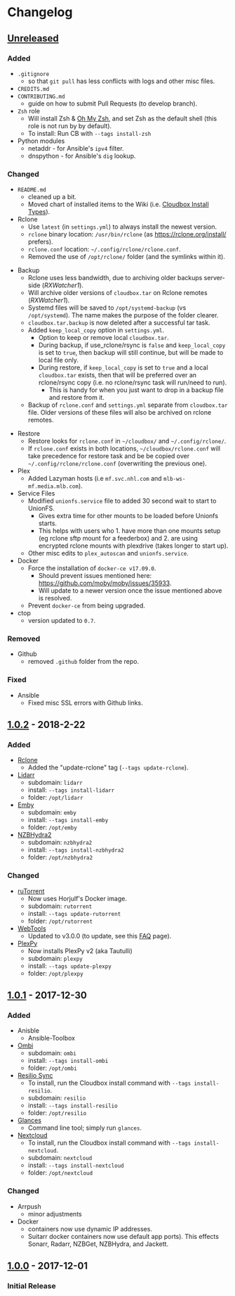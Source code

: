 <!---

All notable changes to this project will be documented in this file.

The format is based on [Keep a Changelog](http://keepachangelog.com/en/1.0.0/)
and this project adheres to [Semantic Versioning](http://semver.org/spec/v2.0.0.html).

Changelog Format:

## [Unreleased]

## [X.X.X] - YEAR-MM-DD

### Added
- entry.

### Changed
- entry.

### Removed
- entry.

### Fixed
- entry.


[X.X.X]: https://github.com/Cloudbox/Cloudbox/compare/vX.X.X-1...vX.X.X
-->

# Changelog

## [Unreleased]
### Added
- `.gitignore`
  * so that `git pull` has less conflicts with logs and other misc files.
- `CREDITS.md`
- `CONTRIBUTING.md`
  * guide on how to submit Pull Requests (to develop branch).
- `Zsh` role
  * Will install Zsh & [Oh My Zsh](http://ohmyz.sh), and set Zsh as the default shell (this role is not run by by default).
  * To install: Run CB with `--tags install-zsh`
- Python modules
  * netaddr - for Ansible's `ipv4` filter.
  * dnspython - for Ansible's `dig` lookup.


### Changed
- `README.md`
  * cleaned up a bit.
  * Moved chart of installed items to the Wiki (i.e. [Cloudbox Install Types](https://github.com/Cloudbox/Cloudbox/wiki/Basics%3A-Cloudbox-Install-Types)).
- Rclone
   - Use `latest` (in `settings.yml`) to always install the newest version.
   - `rclone` binary location: `/usr/bin/rclone` (as https://rclone.org/install/ prefers).
   - `rclone.conf` location: `~/.config/rclone/rclone.conf`.
   - Removed the use of `/opt/rclone/` folder (and the symlinks within it).
* Backup
  - Rclone uses less bandwidth, due to archiving older backups server-side (_RXWatcher1_).
  - Will archive older versions of `cloudbox.tar` on Rclone remotes (_RXWatcher1_).
  - Systemd files will be saved to `/opt/systemd-backup` (vs `/opt/systemd`). The name makes the purpose of the folder clearer.
  - `cloudbox.tar.backup` is now deleted after a successful tar task.
   - Added `keep_local_copy` option in `settings.yml`.
      - Option to keep or remove local `cloudbox.tar`.
      - During backup, if use_rclone/rsync is `false` and `keep_local_copy` is set to `true`, then backup will still continue, but will be made to local file only.
      - During restore, if `keep_local_copy` is set to `true` and a local `cloudbox.tar` exists, then that will be preferred over an rclone/rsync copy (i.e. no rclone/rsync task will run/need to run).
         - This is handy for when you just want to drop in a backup file and restore from it.
   - Backup of `rclone.conf` and `settings.yml` separate from `cloudbox.tar` file. Older versions of these files will also be archived on rclone remotes.
- Restore
  - Restore looks for `rclone.conf` in `~/cloudbox/` and `~/.config/rclone/`.
  - If `rclone.conf` exists in both locations, `~/cloudbox/rclone.conf` will take precedence for restore task and be be copied over `~/.config/rclone/rclone.conf` (overwriting the previous one).
 - Plex
   - Added Lazyman hosts (i.e `mf.svc.nhl.com` and `mlb-ws-mf.media.mlb.com`).
 - Service Files
   - Modified `unionfs.service` file to added 30 second wait to start to UnionFS.
     - Gives extra time for other mounts to be loaded before Unionfs starts.
     - This helps with users who 1. have more than one mounts setup (eg rclone sftp mount for a feederbox) and 2. are using encrypted rclone mounts with plexdrive (takes longer to start up).
   - Other misc edits to `plex_autoscan` and `unionfs.service`.
 - Docker
   - Force the installation of `docker-ce v17.09.0`.
     - Should prevent issues mentioned here: https://github.com/moby/moby/issues/35933.
     - Will update to a newer version once the issue mentioned above is resolved.
   - Prevent `docker-ce` from being upgraded.
 - ctop
   - version updated to `0.7`.

### Removed
- Github
  - removed `.github` folder from the repo.

### Fixed
- Ansible
  - Fixed misc SSL errors with Github links.


## [1.0.2] - 2018-2-22
### Added
- [Rclone](https://rclone.org/)
  * Added the "update-rclone" tag (`--tags update-rclone`).
- [Lidarr](http://lidarr.audio/)
  - subdomain: `lidarr`
  - install: `--tags install-lidarr`
  - folder: `/opt/lidarr`
- [Emby](https://emby.media/)
  - subdomain: `emby`
  - install: `--tags install-emby`
  - folder: `/opt/emby`
- [NZBHydra2](https://github.com/theotherp/nzbhydra)
  - subdomain: `nzbhydra2`
  - install: `--tags install-nzbhydra2`
  - folder: `/opt/nzbhydra2`

### Changed
- [ruTorrent](https://github.com/horjulf/docker-rutorrent-autodl)
  - Now uses Horjulf's Docker image.
  - subdomain: `rutorrent`
  - install: `--tags update-rutorrent`
  - folder: `/opt/rutorrent`
- [WebTools](https://github.com/ukdtom/WebTools.bundle)
  * Updated to v3.0.0 (to update, see this [FAQ](https://github.com/Cloudbox/Cloudbox/wiki/FAQ#update-webtools) page).
- [PlexPy](http://tautulli.com/)
  - Now installs PlexPy v2 (aka Tautulli)
  - subdomain: `plexpy`
  - install: `--tags update-plexpy`
  - folder: `/opt/plexpy`


## [1.0.1] - 2017-12-30
### Added
- Anisble
  - Ansible-Toolbox
- [Ombi](http://www.ombi.io/)
  - subdomain: `ombi`
  - install: `--tags install-ombi`
  - folder: `/opt/ombi`
- [Resilio Sync](https://www.resilio.com/)
  - To install, run the Cloudbox install command with `--tags install-resilio`.
  - subdomain: `resilio`
  - install: `--tags install-resilio`
  - folder: `/opt/resilio`
- [Glances](https://nicolargo.github.io/glances/)
  * Command line tool; simply run `glances`.
- [Nextcloud](https://nextcloud.com/)
  - To install, run the Cloudbox install command with `--tags install-nextcloud`.
  - subdomain: `nextcloud`
  - install: `--tags install-nextcloud`
  - folder: `/opt/nextcloud`

### Changed
- Arrpush
  - minor adjustments
- Docker
  - containers now use dynamic IP addresses.
  * Suitarr docker containers now use default app ports). This effects Sonarr, Radarr, NZBGet, NZBHydra, and Jackett.

## [1.0.0] - 2017-12-01
### Initial Release



[Unreleased]: https://github.com/Cloudbox/Cloudbox/compare/HEAD...develop
[1.0.2]: https://github.com/Cloudbox/Cloudbox/compare/v1.0.1...v1.0.2
[1.0.1]: https://github.com/Cloudbox/Cloudbox/compare/v1.0.0...v1.0.1
[1.0.0]: https://github.com/Cloudbox/Cloudbox/compare/9af69ab...v1.0.0
